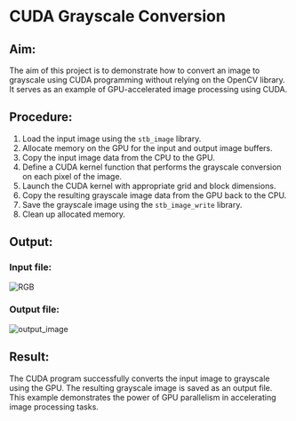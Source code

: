 # CUDA Grayscale Conversion

## Aim:
The aim of this project is to demonstrate how to convert an image to grayscale using CUDA programming without relying on the OpenCV library. It serves as an example of GPU-accelerated image processing using CUDA.

## Procedure:
1. Load the input image using the `stb_image` library.
2. Allocate memory on the GPU for the input and output image buffers.
3. Copy the input image data from the CPU to the GPU.
4. Define a CUDA kernel function that performs the grayscale conversion on each pixel of the image.
5. Launch the CUDA kernel with appropriate grid and block dimensions.
6. Copy the resulting grayscale image data from the GPU back to the CPU.
7. Save the grayscale image using the `stb_image_write` library.
8. Clean up allocated memory.

## Output:

### Input file:
![RGB](https://github.com/Marinto-Richee/RGB-to-Grayscale-using-CUDA-programming/assets/65499285/4dae3099-3090-4ff8-8a22-41f0603a38b3)

### Output file:
![output_image](https://github.com/Marinto-Richee/RGB-to-Grayscale-using-CUDA-programming/assets/65499285/94868e77-8530-4915-a5ea-fab0c24aec1e)

## Result:
The CUDA program successfully converts the input image to grayscale using the GPU. The resulting grayscale image is saved as an output file. This example demonstrates the power of GPU parallelism in accelerating image processing tasks.
